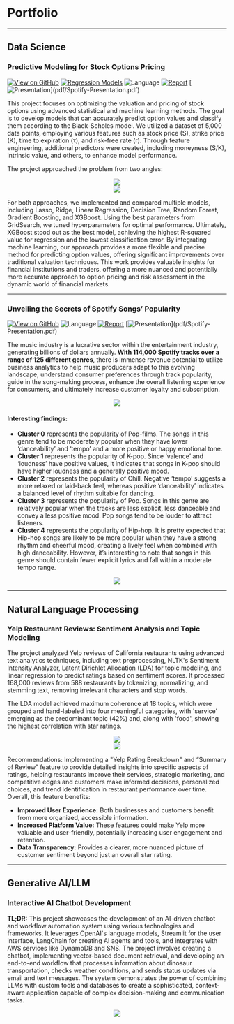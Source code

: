 # Portfolio
---
## Data Science

### Predictive Modeling for Stock Options Pricing 

[![View on GitHub](https://img.shields.io/badge/GitHub-View_on_GitHub-blue?logo=GitHub)](https://github.com/linhlhpham/Spotify-Song-Popularity/blob/main/DSO-545_Final-Project-Code.ipynb)
[![Regression Models](https://img.shields.io/badge/Colab-Run_in_Google_Colab-blue?logo=Google&logoColor=FDBA18)](https://colab.research.google.com/drive/13FJsXto6rr6m-O_lyBX1W79VxXQdHTIk?usp=sharing)
![Language](https://img.shields.io/badge/Python-Language-navy?logo=Python)
[![Report](https://img.shields.io/badge/PDF-Report-red?logo=PDF)](pdf/Spotify-Report.pdf)
[![Presentation](https://img.shields.io/badge/Presentation-salmon?)](pdf/Spotify-Presentation.pdf)

This project focuses on optimizing the valuation and pricing of stock options using advanced statistical and machine learning methods. The goal is to develop models that can accurately predict option values and classify them according to the Black-Scholes model. We utilized a dataset of 5,000 data points, employing various features such as stock price (S), strike price (K), time to expiration (τ), and risk-free rate (r). Through feature engineering, additional predictors were created, including moneyness (S/K), intrinsic value, and others, to enhance model performance.

The project approached the problem from two angles:
<center><img src="images/predictive modelling.png"/></center>
<center><img src="images/predictive modelling 2.png"/></center>

For both approaches, we implemented and compared multiple models, including Lasso, Ridge, Linear Regression, Decision Tree, Random Forest, Gradient Boosting, and XGBoost. Using the best parameters from GridSearch, we tuned hyperparameters for optimal performance. Ultimately, XGBoost stood out as the best model, achieving the highest R-squared value for regression and the lowest classification error.
By integrating machine learning, our approach provides a more flexible and precise method for predicting option values, offering significant improvements over traditional valuation techniques. This work provides valuable insights for financial institutions and traders, offering a more nuanced and potentially more accurate approach to option pricing and risk assessment in the dynamic world of financial markets.

---
### Unveiling the Secrets of Spotify Songs’ Popularity

[![View on GitHub](https://img.shields.io/badge/GitHub-View_on_GitHub-blue?logo=GitHub)](https://github.com/linhlhpham/Spotify-Song-Popularity/blob/main/DSO-545_Final-Project-Code.ipynb)
![Language](https://img.shields.io/badge/Python-Language-navy?logo=Python)
[![Report](https://img.shields.io/badge/PDF-Report-red?logo=PDF)](pdf/Spotify-Report.pdf)
[![Presentation](https://img.shields.io/badge/Presentation-salmon?)](pdf/Spotify-Presentation.pdf)

The music industry is a lucrative sector within the entertainment industry, generating billions of dollars annually. **With 114,000 Spotify tracks over a range of 125 different genres**, there is immense revenue potential to utilize business analytics to help music producers adapt to this evolving landscape, understand consumer preferences through track popularity, guide in the song-making process, enhance the overall listening experience for consumers, and ultimately increase customer loyalty and subscription.

<center><img src="images/spotify graph.png"/></center>

#### Interesting findings:
- **Cluster 0** represents the popularity of Pop-films. The songs in this genre tend to be moderately popular when they have lower ‘danceability’ and ‘tempo’ and a more positive or happy emotional tone.
- **Cluster 1** represents the popularity of K-pop. Since ‘valence’ and ‘loudness’ have positive values, it indicates that songs in K-pop should have higher loudness and a generally positive mood.
- **Cluster 2** represents the popularity of Chill. Negative ‘tempo’ suggests a more relaxed or laid-back feel, whereas positive ‘danceability’ indicates a balanced level of rhythm suitable for dancing. 
- **Cluster 3** represents the popularity of Pop. Songs in this genre are relatively popular when the tracks are less explicit, less danceable and convey a less positive mood. Pop songs tend to be louder to attract listeners. 
- **Cluster 4** represents the popularity of Hip-hop. It is pretty expected that Hip-hop songs are likely to be more popular when they have a strong rhythm and cheerful mood, creating a lively feel when combined with high danceability. However, it’s interesting to note that songs in this genre should contain fewer explicit lyrics and fall within a moderate tempo range.

<center><img src="images/spotify clustering.png"/></center>

---

## Natural Language Processing

### Yelp Restaurant Reviews: Sentiment Analysis and Topic Modeling

The project analyzed Yelp reviews of California restaurants using advanced text analytics techniques, including text preprocessing, NLTK's Sentiment Intensity Analyzer, Latent Dirichlet Allocation (LDA) for topic modeling, and linear regression to predict ratings based on sentiment scores. It processed 168,000 reviews from 588 restaurants by tokenizing, normalizing, and stemming text, removing irrelevant characters and stop words.

The LDA model achieved maximum coherence at 18 topics, which were grouped and hand-labeled into four meaningful categories, with 'service' emerging as the predominant topic (42%) and, along with 'food', showing the highest correlation with star ratings.

<center><img src="images/NLP 1.png"/></center>
<center><img src="images/NLP 2.png"/></center>

Recommendations: Implementing a "Yelp Rating Breakdown" and “Summary of Review” feature to provide detailed insights into specific aspects of ratings, helping restaurants improve their services, strategic marketing, and competitive edges and customers make informed decisions, personalized choices, and trend identification in restaurant performance over time. Overall, this feature benefits:
- **Improved User Experience:** Both businesses and customers benefit from more organized, accessible information.
- **Increased Platform Value:** These features could make Yelp more valuable and user-friendly, potentially increasing user engagement and retention.
- **Data Transparency:** Provides a clearer, more nuanced picture of customer sentiment beyond just an overall star rating.

---

## Generative AI/LLM

### Interactive AI Chatbot Development

**TL;DR:** This project showcases the development of an AI-driven chatbot and workflow automation system using various technologies and frameworks. It leverages OpenAI's language models, Streamlit for the user interface, LangChain for creating AI agents and tools, and integrates with AWS services like DynamoDB and SNS. The project involves creating a chatbot, implementing vector-based document retrieval, and developing an end-to-end workflow that processes information about dinosaur transportation, checks weather conditions, and sends status updates via email and text messages. The system demonstrates the power of combining LLMs with custom tools and databases to create a sophisticated, context-aware application capable of complex decision-making and communication tasks.

<center><img src="images/llm.png"/></center>
